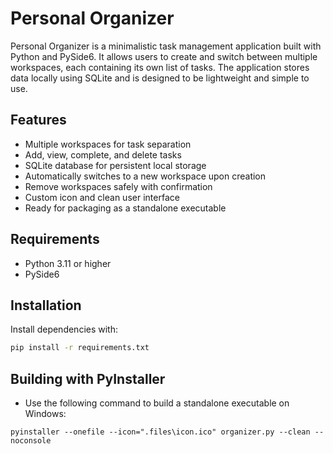 # Personal Organizer

Personal Organizer is a minimalistic task management application built with Python and PySide6. It allows users to create and switch between multiple workspaces, each containing its own list of tasks. The application stores data locally using SQLite and is designed to be lightweight and simple to use.

## Features
- Multiple workspaces for task separation
- Add, view, complete, and delete tasks
- SQLite database for persistent local storage
- Automatically switches to a new workspace upon creation
- Remove workspaces safely with confirmation
- Custom icon and clean user interface
- Ready for packaging as a standalone executable

## Requirements
- Python 3.11 or higher
- PySide6

## Installation
Install dependencies with:
```bash
pip install -r requirements.txt
```

## Building with PyInstaller
- Use the following command to build a standalone executable on Windows:
``` Terminal
pyinstaller --onefile --icon=".files\icon.ico" organizer.py --clean --noconsole
```
